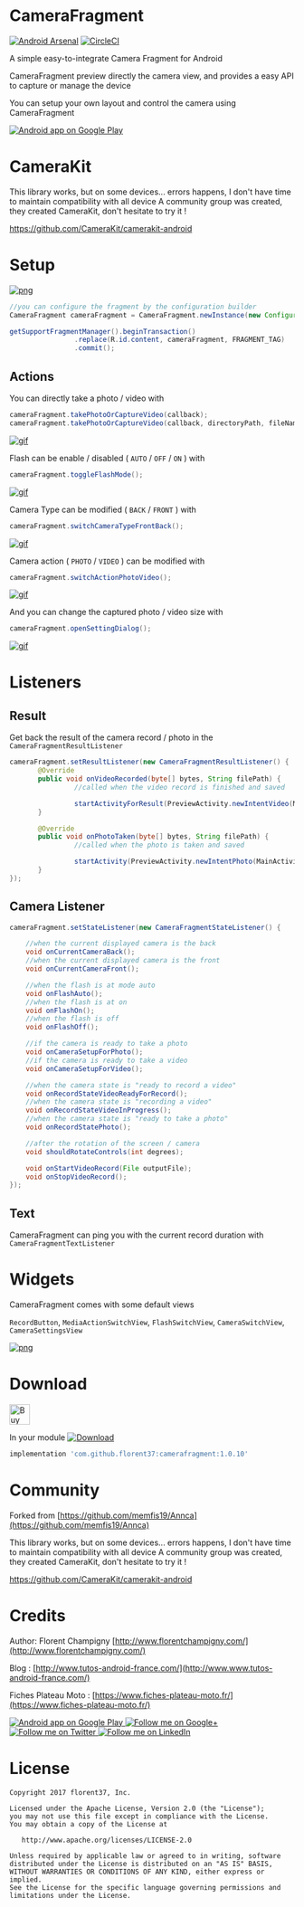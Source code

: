 # CameraFragment

[![Android Arsenal](https://img.shields.io/badge/Android%20Arsenal-CameraFragment-brightgreen.svg?style=flat)](https://android-arsenal.com/details/1/5089)
[![CircleCI](https://circleci.com/gh/florent37/CameraFragment/tree/master.svg?style=svg)](https://circleci.com/gh/florent37/CameraFragment/tree/master)

A simple easy-to-integrate Camera Fragment for Android

CameraFragment preview directly the camera view, and provides a easy API to capture or manage the device

You can setup your own layout and control the camera using CameraFragment

<a href="https://goo.gl/WXW8Dc">
  <img alt="Android app on Google Play" src="https://developer.android.com/images/brand/en_app_rgb_wo_45.png" />
</a>

# CameraKit

This library works, but on some devices... errors happens, I don't have time to maintain compatibility with all device
A community group was created, they created CameraKit, don't hesitate to try it !

https://github.com/CameraKit/camerakit-android

# Setup

[![png](https://raw.githubusercontent.com/florent37/CameraFragment/master/media/sample.png)](https://github.com/florent37/CameraFragment)

```java
//you can configure the fragment by the configuration builder
CameraFragment cameraFragment = CameraFragment.newInstance(new Configuration.Builder().build());

getSupportFragmentManager().beginTransaction()
                .replace(R.id.content, cameraFragment, FRAGMENT_TAG)
                .commit();
```

## Actions

You can directly take a photo / video with
```java
cameraFragment.takePhotoOrCaptureVideo(callback);
cameraFragment.takePhotoOrCaptureVideo(callback, directoryPath, fileName);
```

[![gif](https://raw.githubusercontent.com/florent37/CameraFragment/master/media/take_photo.gif)](https://github.com/florent37/CameraFragment)

Flash can be enable / disabled ( `AUTO` / `OFF` / `ON` ) with

```java
cameraFragment.toggleFlashMode();
```

[![gif](https://raw.githubusercontent.com/florent37/CameraFragment/master/media/switch_flash.gif)](https://github.com/florent37/CameraFragment)

Camera Type can be modified ( `BACK` / `FRONT` ) with

```java
cameraFragment.switchCameraTypeFrontBack();
```

[![gif](https://raw.githubusercontent.com/florent37/CameraFragment/master/media/switch_camera.gif)](https://github.com/florent37/CameraFragment)

Camera action ( `PHOTO` / `VIDEO` ) can be modified with

```java
cameraFragment.switchActionPhotoVideo();
```

[![gif](https://raw.githubusercontent.com/florent37/CameraFragment/master/media/switch_action.gif)](https://github.com/florent37/CameraFragment)

And you can change the captured photo / video size with

```java
cameraFragment.openSettingDialog();
```

[![gif](https://raw.githubusercontent.com/florent37/CameraFragment/master/media/settings.gif)](https://github.com/florent37/CameraFragment)

# Listeners

## Result

Get back the result of the camera record / photo in the `CameraFragmentResultListener`

```java
cameraFragment.setResultListener(new CameraFragmentResultListener() {
       @Override
       public void onVideoRecorded(byte[] bytes, String filePath) {
                //called when the video record is finished and saved

                startActivityForResult(PreviewActivity.newIntentVideo(MainActivity.this, filePath));
       }

       @Override
       public void onPhotoTaken(byte[] bytes, String filePath) {
                //called when the photo is taken and saved

                startActivity(PreviewActivity.newIntentPhoto(MainActivity.this, filePath));
       }
});
```

## Camera Listener

```java
cameraFragment.setStateListener(new CameraFragmentStateListener() {

    //when the current displayed camera is the back
    void onCurrentCameraBack();
    //when the current displayed camera is the front
    void onCurrentCameraFront();

    //when the flash is at mode auto
    void onFlashAuto();
    //when the flash is at on
    void onFlashOn();
    //when the flash is off
    void onFlashOff();

    //if the camera is ready to take a photo
    void onCameraSetupForPhoto();
    //if the camera is ready to take a video
    void onCameraSetupForVideo();

    //when the camera state is "ready to record a video"
    void onRecordStateVideoReadyForRecord();
    //when the camera state is "recording a video"
    void onRecordStateVideoInProgress();
    //when the camera state is "ready to take a photo"
    void onRecordStatePhoto();

    //after the rotation of the screen / camera
    void shouldRotateControls(int degrees);

    void onStartVideoRecord(File outputFile);
    void onStopVideoRecord();
});
```

## Text

CameraFragment can ping you with the current record duration with `CameraFragmentTextListener`

# Widgets

CameraFragment comes with some default views

`RecordButton`, `MediaActionSwitchView`, `FlashSwitchView`, `CameraSwitchView`, `CameraSettingsView`

[![png](https://raw.githubusercontent.com/florent37/CameraFragment/master/media/buttons.png)](https://github.com/florent37/CameraFragment)

# Download

<a href='https://ko-fi.com/A160LCC' target='_blank'><img height='36' style='border:0px;height:36px;' src='https://az743702.vo.msecnd.net/cdn/kofi1.png?v=0' border='0' alt='Buy Me a Coffee at ko-fi.com' /></a>

In your module [![Download](https://api.bintray.com/packages/florent37/maven/CameraFragment/images/download.svg)](https://bintray.com/florent37/maven/CameraFragment/_latestVersion)
```groovy
implementation 'com.github.florent37:camerafragment:1.0.10'
```

# Community
 
Forked from [https://github.com/memfis19/Annca](https://github.com/memfis19/Annca)

This library works, but on some devices... errors happens, I don't have time to maintain compatibility with all device
A community group was created, they created CameraKit, don't hesitate to try it !

https://github.com/CameraKit/camerakit-android

# Credits

Author: Florent Champigny [http://www.florentchampigny.com/](http://www.florentchampigny.com/)

Blog : [http://www.tutos-android-france.com/](http://www.www.tutos-android-france.com/)

Fiches Plateau Moto : [https://www.fiches-plateau-moto.fr/](https://www.fiches-plateau-moto.fr/)

<a href="https://goo.gl/WXW8Dc">
  <img alt="Android app on Google Play" src="https://developer.android.com/images/brand/en_app_rgb_wo_45.png" />
</a>

<a href="https://plus.google.com/+florentchampigny">
  <img alt="Follow me on Google+"
       src="https://raw.githubusercontent.com/florent37/DaVinci/master/mobile/src/main/res/drawable-hdpi/gplus.png" />
</a>
<a href="https://twitter.com/florent_champ">
  <img alt="Follow me on Twitter"
       src="https://raw.githubusercontent.com/florent37/DaVinci/master/mobile/src/main/res/drawable-hdpi/twitter.png" />
</a>
<a href="https://www.linkedin.com/in/florentchampigny">
  <img alt="Follow me on LinkedIn"
       src="https://raw.githubusercontent.com/florent37/DaVinci/master/mobile/src/main/res/drawable-hdpi/linkedin.png" />
</a>

# License

    Copyright 2017 florent37, Inc.

    Licensed under the Apache License, Version 2.0 (the "License");
    you may not use this file except in compliance with the License.
    You may obtain a copy of the License at

       http://www.apache.org/licenses/LICENSE-2.0

    Unless required by applicable law or agreed to in writing, software
    distributed under the License is distributed on an "AS IS" BASIS,
    WITHOUT WARRANTIES OR CONDITIONS OF ANY KIND, either express or implied.
    See the License for the specific language governing permissions and
    limitations under the License.
